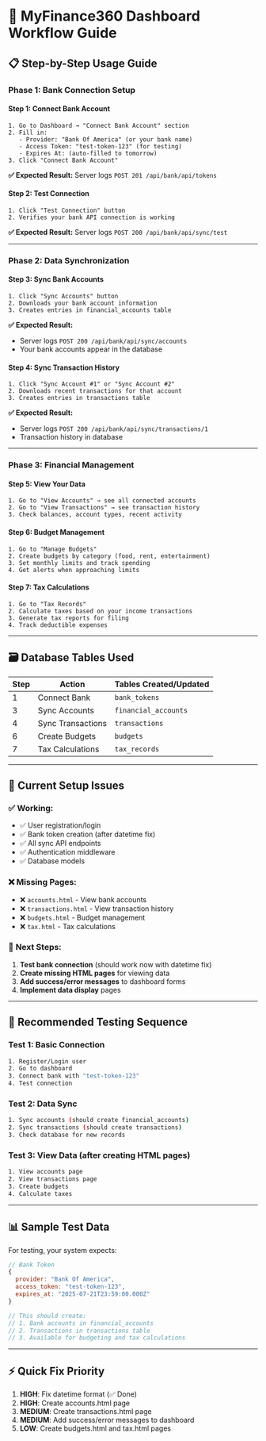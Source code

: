 # 🏦 MyFinance360 Dashboard Workflow Guide

## 📋 **Step-by-Step Usage Guide**

### **Phase 1: Bank Connection Setup**

#### **Step 1: Connect Bank Account**
```
1. Go to Dashboard → "Connect Bank Account" section
2. Fill in:
   - Provider: "Bank Of America" (or your bank name)
   - Access Token: "test-token-123" (for testing)
   - Expires At: (auto-filled to tomorrow)
3. Click "Connect Bank Account"
```

**✅ Expected Result:** Server logs `POST 201 /api/bank/api/tokens`

#### **Step 2: Test Connection** 
```
1. Click "Test Connection" button
2. Verifies your bank API connection is working
```

**✅ Expected Result:** Server logs `POST 200 /api/bank/api/sync/test`

---

### **Phase 2: Data Synchronization**

#### **Step 3: Sync Bank Accounts**
```
1. Click "Sync Accounts" button
2. Downloads your bank account information
3. Creates entries in financial_accounts table
```

**✅ Expected Result:** 
- Server logs `POST 200 /api/bank/api/sync/accounts`
- Your bank accounts appear in the database

#### **Step 4: Sync Transaction History**
```
1. Click "Sync Account #1" or "Sync Account #2"
2. Downloads recent transactions for that account
3. Creates entries in transactions table
```

**✅ Expected Result:**
- Server logs `POST 200 /api/bank/api/sync/transactions/1`
- Transaction history in database

---

### **Phase 3: Financial Management**

#### **Step 5: View Your Data**
```
1. Go to "View Accounts" → see all connected accounts
2. Go to "View Transactions" → see transaction history
3. Check balances, account types, recent activity
```

#### **Step 6: Budget Management**
```
1. Go to "Manage Budgets"
2. Create budgets by category (food, rent, entertainment)
3. Set monthly limits and track spending
4. Get alerts when approaching limits
```

#### **Step 7: Tax Calculations**
```
1. Go to "Tax Records"
2. Calculate taxes based on your income transactions
3. Generate tax reports for filing
4. Track deductible expenses
```

---

## 🗃️ **Database Tables Used**

| Step | Action | Tables Created/Updated |
|------|--------|----------------------|
| 1 | Connect Bank | `bank_tokens` |
| 3 | Sync Accounts | `financial_accounts` |
| 4 | Sync Transactions | `transactions` |
| 6 | Create Budgets | `budgets` |
| 7 | Tax Calculations | `tax_records` |

---

## 🔧 **Current Setup Issues**

### ✅ **Working:**
- ✅ User registration/login
- ✅ Bank token creation (after datetime fix)
- ✅ All sync API endpoints
- ✅ Authentication middleware
- ✅ Database models

### ❌ **Missing Pages:**
- ❌ `accounts.html` - View bank accounts
- ❌ `transactions.html` - View transaction history  
- ❌ `budgets.html` - Budget management
- ❌ `tax.html` - Tax calculations

### 🔨 **Next Steps:**
1. **Test bank connection** (should work now with datetime fix)
2. **Create missing HTML pages** for viewing data
3. **Add success/error messages** to dashboard forms
4. **Implement data display** pages

---

## 🚀 **Recommended Testing Sequence**

### **Test 1: Basic Connection**
```bash
1. Register/Login user
2. Go to dashboard 
3. Connect bank with "test-token-123"
4. Test connection
```

### **Test 2: Data Sync**
```bash
1. Sync accounts (should create financial_accounts)
2. Sync transactions (should create transactions)  
3. Check database for new records
```

### **Test 3: View Data** (after creating HTML pages)
```bash
1. View accounts page
2. View transactions page
3. Create budgets
4. Calculate taxes
```

---

## 📊 **Sample Test Data**

For testing, your system expects:

```javascript
// Bank Token
{
  provider: "Bank Of America",
  access_token: "test-token-123",
  expires_at: "2025-07-21T23:59:00.000Z"
}

// This should create:
// 1. Bank accounts in financial_accounts
// 2. Transactions in transactions table
// 3. Available for budgeting and tax calculations
```

---

## ⚡ **Quick Fix Priority**

1. **HIGH**: Fix datetime format (✅ Done)
2. **HIGH**: Create accounts.html page 
3. **MEDIUM**: Create transactions.html page
4. **MEDIUM**: Add success/error messages to dashboard
5. **LOW**: Create budgets.html and tax.html pages 